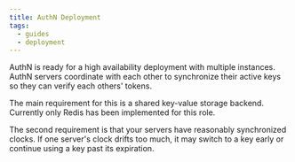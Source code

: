 ```yaml
---
title: AuthN Deployment
tags:
  - guides
  - deployment
---
```


AuthN is ready for a high availability deployment with multiple instances. AuthN servers coordinate
with each other to synchronize their active keys so they can verify each others' tokens.

The main requirement for this is a shared key-value storage backend. Currently only Redis has been
implemented for this role.

The second requirement is that your servers have reasonably synchronized clocks. If one server's
clock drifts too much, it may switch to a key early or continue using a key past its expiration.

